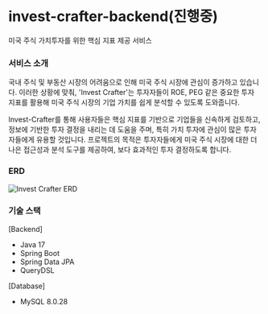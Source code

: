 # invest-crafter-backend(진행중)
미국 주식 가치투자를 위한 핵심 지표 제공 서비스

### 서비스 소개
국내 주식 및 부동산 시장의 어려움으로 인해 미국 주식 시장에 관심이 증가하고 있습니다. 이러한 상황에 맞춰, 'Invest Crafter'는 투자자들이 ROE, PEG 같은 중요한 투자 지표를 활용해 미국 주식 시장의 기업 가치를 쉽게 분석할 수 있도록 도와줍니다.

Invest-Crafter를 통해 사용자들은 핵심 지표를 기반으로 기업들을 신속하게 검토하고, 정보에 기반한 투자 결정을 내리는 데 도움을 주며, 특히 가치 투자에 관심이 많은 투자자들에게 유용할 것입니다. 프로젝트의 목적은 투자자들에게 미국 주식 시장에 대한 더 나은 접근성과 분석 도구를 제공하여, 보다 효과적인 투자 결정하도록 합니다.


### ERD
![Invest Crafter  ERD](https://github.com/rlagudtn/invest-crafter-backend/assets/34295144/d29b2b0a-e7f3-49ce-8ead-b7a75698d231)


### 기술 스택
[Backend]
- Java 17
- Spring Boot
- Spring Data JPA
- QueryDSL

[Database]
- MySQL 8.0.28
